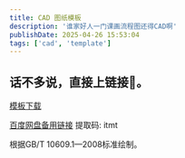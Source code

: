```yaml
---
title: CAD 图纸模板
description: '谁家好人一门课画流程图还得CAD啊'
publishDate: 2025-04-26 15:53:04
tags: ['cad', 'template']
---
```


## 话不多说，直接上链接🔗。

[模板下载](https://cdn.itmt.io/bed/2025/08/CAD-Template.dwg)

[百度网盘备用链接](https://pan.baidu.com/s/1h0SVhppBPM032dYQgDkf9g) 提取码: itmt 

根据GB/T 10609.1—2008标准绘制。